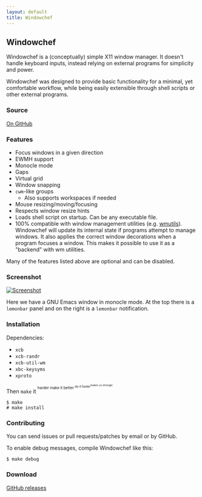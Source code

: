 ```yaml
---
layout: default
title: Windowchef
---
```


Windowchef
----------

Windowchef is a (conceptually) simple X11 window manager. It doesn't handle keyboard inputs,
instead relying on external programs for simplicity and power.

Windowchef was designed to provide basic functionality for a minimal, yet comfortable workflow,
while being easily extensible through shell scripts or other external programs.

### Source

[On GitHub](https://github.com/tudurom/windowchef)

### Features

* Focus windows in a given direction
* EWMH support
* Monocle mode
* Gaps
* Virtual grid
* Window snapping
* `cwm`-like groups
  * Also supports workspaces if needed
* Mouse resizing/moving/focusing
* Respects window resize hints
* Loads shell script on startup. Can be any executable file.
* 100% compatible with window management utilities (e.g. [wmutils](https://github.com/wmutils/)). Windowchef will update its internal state if programs attempt to manage windows. It also applies the correct window decorations when a program focuses a window. This makes it possible to use it as a "backend" with wm utilities.

Many of the features listed above are optional and can be disabled.

### Screenshot

[![Screenshot](https://pub.tudorr.xyz/windowchef.png)](https://pub.tudorr.xyz/windowchef.png)

Here we have a GNU Emacs window in monocle mode. At the top there is a `lemonbar` panel
and on the right is a `lemonbar` notification.

### Installation

Dependencies:

* `xcb`
* `xcb-randr`
* `xcb-util-wm`
* `xbc-keysyms`
* `xproto`

Then `make` it <sup><sup>harder make it better <sup>do it faster<sup>makes us stronger</sup></sup></sup></sup>

```
$ make
# make install
```


### Contributing

You can send issues or pull requests/patches by email or by GitHub.

To enable debug messages, compile Windowchef like this:

```
$ make debug
```

### Download

[GitHub releases](https://github.com/tudurom/windowchef/releases)
